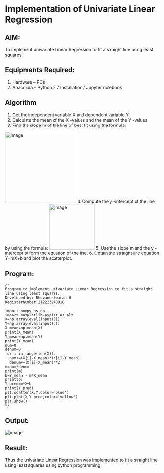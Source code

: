 # Implementation of Univariate Linear Regression
## AIM:
To implement univariate Linear Regression to fit a straight line using least squares.

## Equipments Required:
1. Hardware – PCs
2. Anaconda – Python 3.7 Installation / Jupyter notebook

## Algorithm
1. Get the independent variable X and dependent variable Y.
2. Calculate the mean of the X -values and the mean of the Y -values.
3. Find the slope m of the line of best fit using the formula. 
<img width="231" alt="image" src="https://user-images.githubusercontent.com/93026020/192078527-b3b5ee3e-992f-46c4-865b-3b7ce4ac54ad.png">
4. Compute the y -intercept of the line by using the formula:
<img width="148" alt="image" src="https://user-images.githubusercontent.com/93026020/192078545-79d70b90-7e9d-4b85-9f8b-9d7548a4c5a4.png">
5. Use the slope m and the y -intercept to form the equation of the line.
6. Obtain the straight line equation Y=mX+b and plot the scatterplot.

## Program:
```
/*
Program to implement univariate Linear Regression to fit a straight line using least squares.
Developed by: Bhuvaneshwaran H
RegisterNumber:212223240018

import numpy as np
import matplotlib.pyplot as plt
X=np.array(eval(input()))
Y=np.array(eval(input()))
X_mean=np.mean(X)
print(X_mean)
Y_mean=np.mean(Y)
print(Y_mean)
num=0
denum=0
for i in range(len(X)):
  num+=(X[i]-X_mean)*(Y[i]-Y_mean)
  denum+=(X[i]-X_mean)**2
m=num/denum
print(m)
b=Y_mean - m*X_mean
print(b)
Y_pred=m*X+b
print(Y_pred)
plt.scatter(X,Y,color='blue')
plt.plot(X,Y_pred,color='yellow')
plt.show()
*/
```

## Output:
![image](https://github.com/user-attachments/assets/3a72e680-d921-4510-a28e-9ec67d8c2b94)



## Result:
Thus the univariate Linear Regression was implemented to fit a straight line using least squares using python programming.
